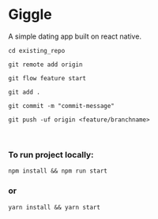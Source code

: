 # Giggle
A simple dating app built on react native.

<code>cd existing_repo</code>

<code>git remote add origin <repo-url></code>

<code>git flow feature start <branchname> <checkout-branch></code>

<code>git add .</code>

<code>git commit -m "commit-message"</code>

<code>git push -uf origin <feature/branchname></code>

<br/>
<h3>To run project locally:</h3>

<code>npm install && npm run start</code>

<h3>or</h3>

<code>yarn install && yarn start</code>
